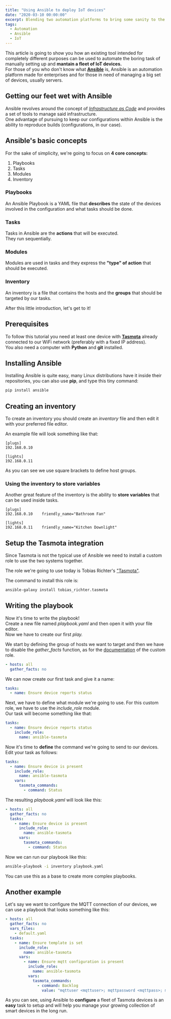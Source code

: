 ```yaml
---
title: "Using Ansible to deploy IoT devices"
date: "2020-03-10 00:00:00"
excerpt: Blending two automation platforms to bring some sanity to the IoT world.
tags:
  - Automation
  - Ansible
  - IoT
---
```


This article is going to show you how an existing tool intended for completely different purposes can be used to automate the boring task of manually setting up and **mantain a fleet of IoT devices.**  
For those of you who don't know what [**Ansible**](https://www.ansible.com/) is, Ansible is an automation platform made for enterprises and for those in need of managing a big set of devices, usually servers.

## Getting our feet wet with Ansible

Ansible revolves around the concept of [_Infrastructure as Code_](https://en.wikipedia.org/wiki/Infrastructure_as_code) and provides a set of tools to manage said infrastructure.  
One advantage of pursuing to keep our configurations within Ansible is the ability to reproduce builds (configurations, in our case).

## Ansible's basic concepts

For the sake of simplicity, we're going to focus on **4 core concepts:**

1. Playbooks
2. Tasks
3. Modules
4. Inventory

### Playbooks

An Ansible Playbook is a YAML file that **describes** the state of the devices involved in the configuration and what tasks should be done.

### Tasks

Tasks in Ansible are the **actions** that will be executed.  
They run sequentially.

### Modules

Modules are used in tasks and they express the **"type" of action** that should be executed.

### Inventory

An inventory is a file that contains the hosts and the **groups** that should be targeted by our tasks.

After this little introduction, let's get to it!

## Prerequisites

To follow this tutorial you need at least one device with [**Tasmota**](https://tasmota.github.io/) already connected to our WiFi network (preferably with a fixed IP address).  
You also need a computer with **Python** and **git** installed.

## Installing Ansible

Installing Ansible is quite easy, many Linux distributions have it inside their repositories, you can also use **pip**, and type this tiny command:

```bash
pip install ansible
```

## Creating an inventory

To create an inventory you should create an _inventory_ file and then edit it with your preferred file editor.

An example file will look something like that:

```
[plugs]
192.168.0.10

[lights]
192.168.0.11
```

As you can see we use square brackets to define host groups.

### Using the inventory to store variables

Another great feature of the inventory is the ability to **store variables** that can be used inside tasks.

```
[plugs]
192.168.0.10    friendly_name="Bathroom Fan"

[lights]
192.168.0.11    friendly_name="Kitchen Downlight"
```

## Setup the Tasmota integration

Since Tasmota is not the typical use of Ansible we need to install a custom role to use the two systems together.

The role we're going to use today is Tobias Richter's ["Tasmota"](https://galaxy.ansible.com/tobias_richter/tasmota).

The command to install this role is:

```bash
ansible-galaxy install tobias_richter.tasmota
```

## Writing the playbook

Now it's time to write the playbook!  
Create a new file named _playbook.yaml_ and then open it with your file editor.  
Now we have to create our first _play._

We start by defining the group of hosts we want to target and then we have to disable the _gather_facts_ function, as for the [documentation](https://github.com/tobias-richter/ansible-tasmota#fact-gathering) of the custom role.

```yaml
- hosts: all
  gather_facts: no
```

We can now create our first task and give it a name:

```yaml
tasks:
  - name: Ensure device reports status
```

Next, we have to define what module we're going to use. For this custom role, we have to use the _include_role_ module.  
Our task will become something like that:

```yaml
tasks:
  - name: Ensure device reports status
    include_role:
      name: ansible-tasmota
```

Now it's time to **define** the command we're going to send to our devices.  
Edit your task as follows:

```yaml
tasks:
  - name: Ensure device is present
    include_role:
      name: ansible-tasmota
    vars:
      tasmota_commands:
        - command: Status
```

The resulting _playbook.yaml_ will look like this:

```yaml
- hosts: all
  gather_facts: no
  tasks:
    - name: Ensure device is present
      include_role:
        name: ansible-tasmota
      vars:
        tasmota_commands:
          - command: Status
```

Now we can run our playbook like this:

```bash
ansible-playbook -i inventory playbook.yaml
```

You can use this as a base to create more complex playbooks.

## Another example

Let's say we want to configure the MQTT connection of our devices, we can use a playbook that looks something like this:

```yaml
- hosts: all
  gather_facts: no
  vars_files:
    - default.yaml
  tasks:
    - name: Ensure template is set
      include_role:
        name: ansible-tasmota
      vars:
        - name: Ensure mqtt configuration is present
          include_role:
            name: ansible-tasmota
          vars:
            tasmota_commands:
              - command: Backlog
                value: "mqttuser <mqttuser>; mqttpassword <mqttpass>; mqttport 1883; mqtthost <mqtthost>;"
```

As you can see, using Ansible to **configure** a fleet of Tasmota devices is an **easy** task to setup and will help you manage your growing collection of smart devices in the long run.
